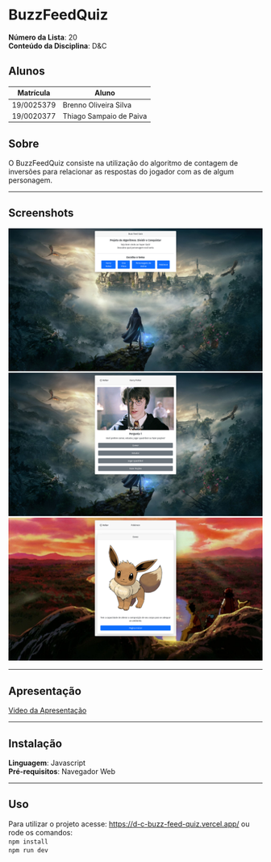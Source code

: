 # BuzzFeedQuiz

**Número da Lista**: 20<br>
**Conteúdo da Disciplina**: D&C<br>

## Alunos
|Matrícula | Aluno |
| -- | -- |
| 19/0025379  |  Brenno Oliveira Silva |
| 19/0020377  |  Thiago Sampaio de Paiva |

## Sobre 
O BuzzFeedQuiz consiste na utilização do algoritmo de contagem de inversões para relacionar as respostas do jogador com as de algum personagem.
<hr>

## Screenshots
<img src="assets/images/telaInicial.png" width="600"/>

<img src="assets/images/telaJogo.png" width="600"/>

<img src="assets/images/telaPersonagem.png" width="600"/>
<hr>

## Apresentação
[Video da Apresentação](assets/videos/apresentacao.mp4)
<hr>

## Instalação 
**Linguagem**: Javascript<br>
**Pré-requisitos**: Navegador Web
<hr>

## Uso 
Para utilizar o projeto acesse: https://d-c-buzz-feed-quiz.vercel.app/ ou rode os comandos:<br>
`npm install` <br>
`npm run dev`